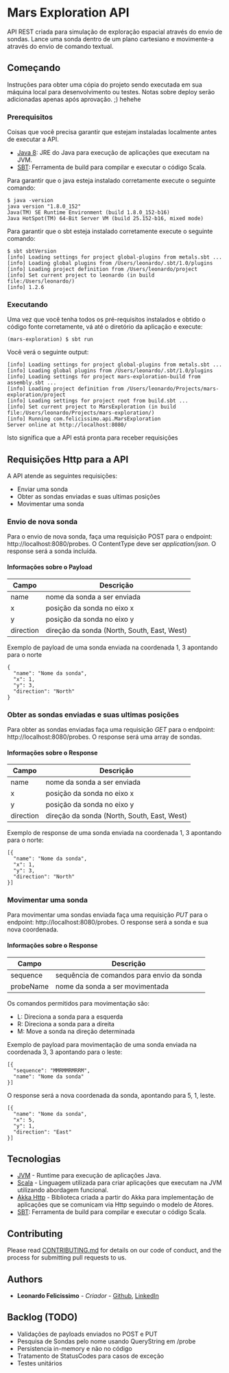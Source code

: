 # Mars Exploration API

API REST criada para simulação de exploração espacial através do envio de sondas. Lance uma sonda dentro de um plano cartesiano e movimente-a através do envio de comando textual.

## Começando 

Instruções para obter uma cópia do projeto sendo executada em sua máquina local para desenvolvimento ou testes. Notas sobre deploy serão adicionadas apenas após aprovação. ;) hehehe

### Prerequisitos

Coisas que você precisa garantir que estejam instaladas localmente antes de executar a API.

- [Java 8](https://www.oracle.com/technetwork/pt/java/javase/downloads/jre8-downloads-2133155.html): JRE do Java para execução de aplicações que executam na JVM.
- [SBT](https://www.scala-sbt.org/download.html): Ferramenta de build para compilar e executar o código Scala.

Para garantir que o java esteja instalado corretamente execute o seguinte comando:
```
$ java -version
java version "1.8.0_152"
Java(TM) SE Runtime Environment (build 1.8.0_152-b16)
Java HotSpot(TM) 64-Bit Server VM (build 25.152-b16, mixed mode)
```

Para garantir que o sbt esteja instalado corretamente execute o seguinte comando:
```
$ sbt sbtVersion
[info] Loading settings for project global-plugins from metals.sbt ...
[info] Loading global plugins from /Users/leonardo/.sbt/1.0/plugins
[info] Loading project definition from /Users/leonardo/project
[info] Set current project to leonardo (in build file:/Users/leonardo/)
[info] 1.2.6
```

### Executando

Uma vez que você tenha todos os pré-requisitos instalados e obtido o código fonte corretamente, vá até o diretório da aplicação e execute:

```
(mars-exploration) $ sbt run
```
Você verá o seguinte output:
```
[info] Loading settings for project global-plugins from metals.sbt ...
[info] Loading global plugins from /Users/leonardo/.sbt/1.0/plugins
[info] Loading settings for project mars-exploration-build from assembly.sbt ...
[info] Loading project definition from /Users/leonardo/Projects/mars-exploration/project
[info] Loading settings for project root from build.sbt ...
[info] Set current project to MarsExploration (in build file:/Users/leonardo/Projects/mars-exploration/)
[info] Running com.felicissimo.api.MarsExploration
Server online at http://localhost:8080/
```

Isto significa que a API está pronta para receber requisições

## Requisições Http para a API

A API atende as seguintes requisições:
- Enviar uma sonda
- Obter as sondas enviadas e suas ultimas posições
- Movimentar uma sonda

### Envio de nova sonda

Para o envio de nova sonda, faça uma requisição POST para o endpoint: http://localhost:8080/probes. O ContentType deve ser _application/json_. O response será a sonda incluída.

#### Informações sobre o Payload

| Campo     | Descrição |
| --------- | --------- |
| name      | nome da sonda a ser enviada |
| x         | posição da sonda no eixo x  |
| y         | posição da sonda no eixo y  |
| direction | direção da sonda (North, South, East, West)  |

Exemplo de payload de uma sonda enviada na coordenada 1, 3 apontando para o norte
```
{
  "name": "Nome da sonda",
  "x": 1,
  "y": 3,
  "direction": "North"
}
```

### Obter as sondas enviadas e suas ultimas posições

Para obter as sondas enviadas faça uma requisição _GET_ para o endpoint: http://localhost:8080/probes. O response será uma array de sondas.

#### Informações sobre o Response

| Campo     | Descrição |
| --------- | --------- |
| name      | nome da sonda a ser enviada |
| x         | posição da sonda no eixo x  |
| y         | posição da sonda no eixo y  |
| direction | direção da sonda (North, South, East, West)  |

Exemplo de response de uma sonda enviada na coordenada 1, 3 apontando para o norte:
```
[{
  "name": "Nome da sonda",
  "x": 1,
  "y": 3,
  "direction": "North"
}]
```

### Movimentar uma sonda

Para movimentar uma sondas enviada faça uma requisição _PUT_ para o endpoint: http://localhost:8080/probes. O response será a sonda e sua nova coordenada.

#### Informações sobre o Response

| Campo     | Descrição |
| --------- | --------- |
| sequence  | sequência de comandos para envio da sonda |
| probeName | nome da sonda a ser movimentada  |

Os comandos permitidos para movimentação são:
- L: Direciona a sonda para a esquerda
- R: Direciona a sonda para a direita
- M: Move a sonda na direção determinada

Exemplo de payload para movimentação de uma sonda enviada na coordenada 3, 3 apontando para o leste:
```
[{
  "sequence": "MMRMMRMRRM",
  "name": "Nome da sonda"
}]
```

O response será a nova coordenada da sonda, apontando para 5, 1, leste.
```
[{
  "name": "Nome da sonda",
  "x": 5,
  "y": 1,
  "direction": "East"
}]
```

## Tecnologias

* [JVM](https://www.java.com/en/) - Runtime para execução de aplicações Java. 
* [Scala](http://www.dropwizard.io/1.0.2/docs/) - Linguagem utilizada para criar aplicações que executam na JVM utilizando abordagem funcional.
* [Akka Http](https://github.com/akka/akka-http) - Biblioteca criada a partir do Akka para implementação de aplicações que se comunicam via Http seguindo o modelo de Atores.
* [SBT](https://www.scala-sbt.org/download.html): Ferramenta de build para compilar e executar o código Scala.

## Contributing

Please read [CONTRIBUTING.md](https://gist.github.com/PurpleBooth/b24679402957c63ec426) for details on our code of conduct, and the process for submitting pull requests to us.

## Authors

* **Leonardo Felicissimo** - *Criador* - [Github](https://github.com/leomfelicissimo), [LinkedIn](https://www.linkedin.com/in/leomfelicissimo/)

## Backlog (TODO)

* Validações de payloads enviados no POST e PUT
* Pesquisa de Sondas pelo nome usando QueryString em /probe
* Persistencia in-memory e não no código
* Tratamento de StatusCodes para casos de exceção
* Testes unitários
